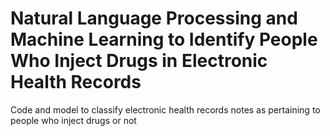 # Natural Language Processing and Machine Learning to Identify People Who Inject Drugs in Electronic Health Records
 Code and model to classify electronic health records notes as pertaining to people who inject drugs or not
